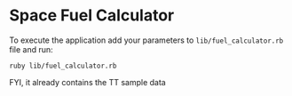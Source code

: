 # Space Fuel Calculator

To execute the application add your parameters to `lib/fuel_calculator.rb` file and run:

```ruby lib/fuel_calculator.rb```

FYI, it already contains the TT sample data
